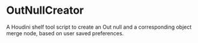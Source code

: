 # OutNullCreator
A Houdini shelf tool script to create an Out null and a corresponding object merge node, based on user saved preferences.
